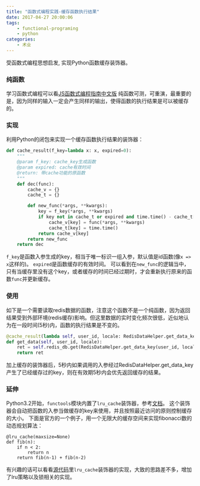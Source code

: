 ```yaml
---
title: "函数式编程实践-缓存函数执行结果"
date: 2017-04-27 20:00:06
tags:
    - functional-programing
    - python
categories:
    - 术业
---
```


受函数式编程思想启发, 实现Python函数缓存装饰器。

<!-- more -->

### 纯函数
学习函数式编程可以看[JS函数式编程指南中文版](https://github.com/llh911001/mostly-adequate-guide-chinese)
纯函数可测，可重演，最重要的是，因为同样的输入一定会产生同样的输出，使得函数的执行结果是可以被缓存的。

### 实现
利用Python的闭包来实现一个缓存函数执行结果的装饰器：
```python
def cache_result(f_key=lambda x: x, expired=0):
    """
    @param f_key: cache_key生成函数
    @param expired: cache有效时间
    @return: 带cache功能的原函数
    """
    def dec(func):
        cache_v = {}
        cache_t = {}

        def new_func(*args, **kwargs):
            key = f_key(*args, **kwargs)
            if key not in cache_t or expired and time.time() - cache_t[key] >= expired:
                cache_v[key] = func(*args, **kwargs)
                cache_t[key] = time.time()
            return cache_v[key]
        return new_func
    return dec
```
`f_key`是函数入参生成的key，相当于唯一标识一组入参，默认值是id函数(像`x => x`这样的)。
`expired`是函数缓存的有效时间。
可以看到在`new_func`的逻辑当中，只有当缓存里没有这个key，或者缓存的时间已经过期时，才会重新执行原来的函数`func`并更新缓存。

### 使用
如下是一个需要读取redis数据的函数，注意这个函数不是一个纯函数，因为返回结果受到外部环境(redis缓存)影响。但这里数据的实时变化频次很低，近似地认为在一段时间(5秒)内，函数的执行结果是不变的。
```python
@cache_result(lambda self, user_id, locale: RedisDataHelper.get_data_key(user_id, locale), 5)
def get_data(self, user_id, locale):
    ret = self.redis_db.get(RedisDataHelper.get_data_key(user_id, locale))
    return ret
```
加上缓存的装饰器后，5秒内如果调用的入参经过RedisDataHelper.get_data_key产生了已经缓存过的key，则在有效期5秒内会优先返回缓存的结果。

### 延伸
Python3.2开始，`functools`模块内置了`lru_cache`装饰器，参考[文档](https://docs.python.org/3.6/library/functools.html#functools.lru_cache)。
这个装饰器会自动把函数的入参当做缓存的key来使用，并且按照最近访问的原则控制缓存的大小。
下面是官方的一个例子，用一个无限大的缓存空间来实现fibonacci数的动态规划算法：
```
@lru_cache(maxsize=None)
def fib(n):
    if n < 2:
        return n
    return fib(n-1) + fib(n-2)
```
有兴趣的话可以看看[源代码](https://github.com/python/cpython/blob/3.6/Lib/functools.py)里`lru_cache`装饰器的实现，大致的思路差不多，增加了lru策略以及锁相关的实现。

